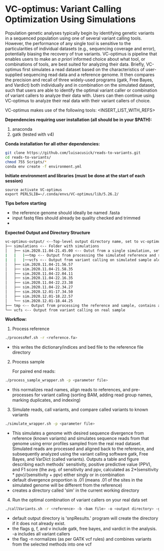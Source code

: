 # VC-optimus: Variant Calling Optimization Using Simulations
Population genetic analyses typically begin by identifying genetic variants in a sequenced population using one of several variant calling tools. However, the performance of any single tool is sensitive to the particularities of individual datasets (e.g., sequencing coverage and error), potentially biasing the recovery of true variants. VC-optimus is  pipeline that enables users to make an *a priori* informed choice about what tool, or combinations of tools, are best suited for analyzing their data. Briefly, VC-optimus first simulates a read dataset based on the characteristics of user-supplied sequencing read data and a reference genome. It then compares the precision and recall of three widely-used programs (gatk, Free Bayes, and Vardict) both individually and in combination on the simulated dataset, such that users are able to identify the optimal variant caller or combination of variant callers to analyze their data with. Users can then continue using VC-optimus to analyze their real data with their variant callers of choice.

VC-optimus makes use of the following tools: <INSERT_LIST_WITH_REFS>

**Dependencies requiring user installation (all should be in your $PATH):**

1. anaconda 
2. gatk (tested with v4)

**Conda installation for all other dependencies:**

```bash
git clone https://github.com/luisacusick/reads-to-variants.git
cd reads-to-variants/
chmod 755 Scripts/*
conda env create -f environment.yml
```

**Initiate environment and libraries (must be done at the start of each session)**

```
source activate VC-optimus
export PERL5LIB=~/.conda/envs/VC-optimus/lib/5.26.2/
```

**Tips before starting**

   * the reference genome should ideally be named <genome code>.fasta
   * input fastq files should already be quality checked and trimmed 
   * <insert advice about how to combine read libraries here>
  
**Expected Output and Directory Structure**

```bash
vc-optimus-output/ <--Top-level output directory name, set to vc-optimus-output by default
├── simulations <-- Folder with simulations
│   ├── sim.2020.11.04-21.45.00 <-- Outut from a single simulation, set to sim.timestamp by default
|   |   |──tmp <-- Output from processing the simulated reference and sample
|   |   |──vcfs <-- Output from variant calling on simulated sample along with log files from comparison to true VCF
│   ├── sim.2020.11.04-21.56.57 
│   ├── sim.2020.11.04-21.58.35
│   ├── sim.2020.11.04-22.04.11
│   ├── sim.2020.11.04-22.16.35
│   ├── sim.2020.11.04-22.23.38
│   ├── sim.2020.11.04-22.34.27
│   ├── sim.2020.12.01-17.34.50
│   ├── sim.2020.12.01-18.22.57
│   └── sim.2020.12.01-18.44.25
├── tmp <-- Output from processing the reference and sample, contains alignment, alignment index, and regions (bed) file
└── vcfs <-- Output from variant calling on real sample 
```

**Workflow:**

1. Process reference
```bash
./processRef.sh -r <reference.fa>
``` 
   * this writes the dictionary/indices and bed file to the reference file directory
  
2. Process sample

   For paired end reads:
```bash
./process_sample_wrapper.sh -p <parameter file> 
```
   * this normalizes read names, align reads to references, and pre-processes for variant calling (sorting BAM, adding read group names, marking duplicates, and indexing)
   
3. Simulate reads, call variants, and compare called variants to known variants

```bash
./simulate_wrapper.sh -p <parameter file>
```
   * This simulates a genome with desired sequence divergence from reference (known variants) and simulates sequence reads from that genome using error profiles sampled from the real read dataset. Simulated reads are processed and aligned back to the reference, and subsequently analyzed using the variant calling software gatk, Free Bayes, and VarDict (called variants). Outputs a table and figure describing each methods' sensitivity, positive predictive value (PPV), and F1 score (the avg. of sensitivity and ppv, calculated as 2*(sensitivity * ppv)/(sensitivity + ppv) either singly or in combination
   * default divergence proportion is .01 (means .01 of the sites in the simulated genome will be different from the reference)
   * creates a directory called 'sim' in the current working directory 
  
4. Run the optimal combination of variant callers on your real data set

```bash
./callVariants.sh -r <reference> -b <bam file> -o <output directory> -g (include gatk) -f (include free bayes) -v (include vardict) -a (include all)
```
   * default output directory is 'snpResults.' program will create the directory if it does not already exist.
   * the flags g, f, and v include gatk, free bayes, and vardict in the analysis. -a includes all variant callers
   * the flag -n normalizes (as per GATK vcf rules) and combines variants from the selected methods into one vcf
      

 
 
 
 
  
  
